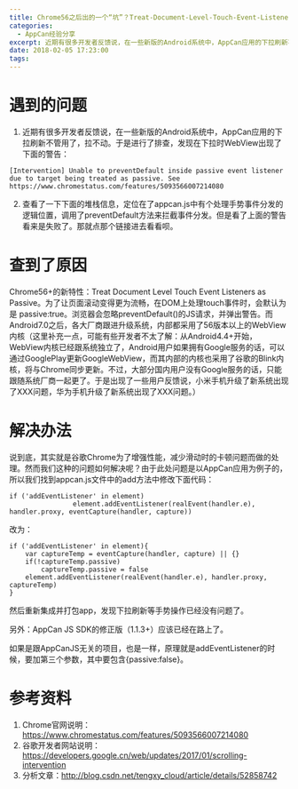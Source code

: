 ```yaml
---
title: Chrome56之后出的一个“坑”？Treat-Document-Level-Touch-Event-Listeners-as-Passiv
categories: 
  - AppCan经验分享
excerpt: 近期有很多开发者反馈说，在一些新版的Android系统中，AppCan应用的下拉刷新不管用了，拉不动。于是进行了排查，发现在下拉时WebView出现了下面的警告：
date: 2018-02-05 17:23:00
tags: 
---
```


# 遇到的问题

1. 近期有很多开发者反馈说，在一些新版的Android系统中，AppCan应用的下拉刷新不管用了，拉不动。于是进行了排查，发现在下拉时WebView出现了下面的警告：

 ```
 [Intervention] Unable to preventDefault inside passive event listener due to target being treated as passive. See https://www.chromestatus.com/features/5093566007214080
 ```

2. 查看了一下下面的堆栈信息，定位在了appcan.js中有个处理手势事件分发的逻辑位置，调用了preventDefault方法来拦截事件分发。但是看了上面的警告看来是失败了。那就点那个链接进去看看呗。

# 查到了原因

Chrome56+的新特性：Treat Document Level Touch Event Listeners as Passive。为了让页面滚动变得更为流畅，在DOM上处理touch事件时，会默认为是 passive:true。浏览器会忽略preventDefault()的JS请求，并弹出警告。而Android7.0之后，各大厂商跟进升级系统，内部都采用了56版本以上的WebView内核（这里补充一点，可能有些开发者不太了解：从Android4.4+开始，WebView内核已经跟系统独立了，Android用户如果拥有Google服务的话，可以通过GooglePlay更新GoogleWebView，而其内部的内核也采用了谷歌的Blink内核，将与Chrome同步更新。不过，大部分国内用户没有Google服务的话，只能跟随系统厂商一起更了。于是出现了一些用户反馈说，小米手机升级了新系统出现了XXX问题，华为手机升级了新系统出现了XXX问题。）

# 解决办法

说到底，其实就是谷歌Chrome为了增强性能，减少滑动时的卡顿问题而做的处理。然而我们这种的问题如何解决呢？由于此处问题是以AppCan应用为例子的，所以我们找到appcan.js文件中的add方法中修改下面代码：

```
if ('addEventListener' in element)
                element.addEventListener(realEvent(handler.e), handler.proxy, eventCapture(handler, capture))
```

改为：

```
if ('addEventListener' in element){
    var captureTemp = eventCapture(handler, capture) || {}
    if(!captureTemp.passive)
        captureTemp.passive = false
    element.addEventListener(realEvent(handler.e), handler.proxy, captureTemp)
}
```

然后重新集成并打包app，发现下拉刷新等手势操作已经没有问题了。

另外：AppCan JS SDK的修正版（1.1.3+）应该已经在路上了。

如果是跟AppCanJS无关的项目，也是一样，原理就是addEventListener的时候，要加第三个参数，其中要包含{passive:false}。

# 参考资料

1. Chrome官网说明：https://www.chromestatus.com/features/5093566007214080
2. 谷歌开发者网站说明：https://developers.google.cn/web/updates/2017/01/scrolling-intervention
3. 分析文章：http://blog.csdn.net/tengxy_cloud/article/details/52858742
